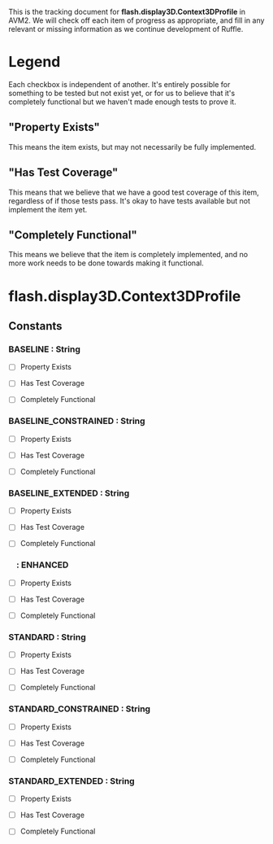 This is the tracking document for **flash.display3D.Context3DProfile** in AVM2. We will check off each item of progress as appropriate, and fill in any relevant or missing information as we continue development of Ruffle.
# Legend

Each checkbox is independent of another. It's entirely possible for something to be tested but not exist yet, or for us to believe that it's completely functional but we haven't made enough tests to prove it.
## "Property Exists"

This means the item exists, but may not necessarily be fully implemented.
## "Has Test Coverage"

This means that we believe that we have a good test coverage of this item, regardless of if those tests pass. It's okay to have tests available but not implement the item yet.
## "Completely Functional"

This means we believe that the item is completely implemented, and no more work needs to be done towards making it functional.
# flash.display3D.Context3DProfile
## Constants
### BASELINE : String

* [ ] Property Exists

* [ ] Has Test Coverage

* [ ] Completely Functional


### BASELINE_CONSTRAINED : String

* [ ] Property Exists

* [ ] Has Test Coverage

* [ ] Completely Functional


### BASELINE_EXTENDED : String

* [ ] Property Exists

* [ ] Has Test Coverage

* [ ] Completely Functional


###     : ENHANCED

* [ ] Property Exists

* [ ] Has Test Coverage

* [ ] Completely Functional


### STANDARD : String

* [ ] Property Exists

* [ ] Has Test Coverage

* [ ] Completely Functional


### STANDARD_CONSTRAINED : String

* [ ] Property Exists

* [ ] Has Test Coverage

* [ ] Completely Functional


### STANDARD_EXTENDED : String

* [ ] Property Exists

* [ ] Has Test Coverage

* [ ] Completely Functional
